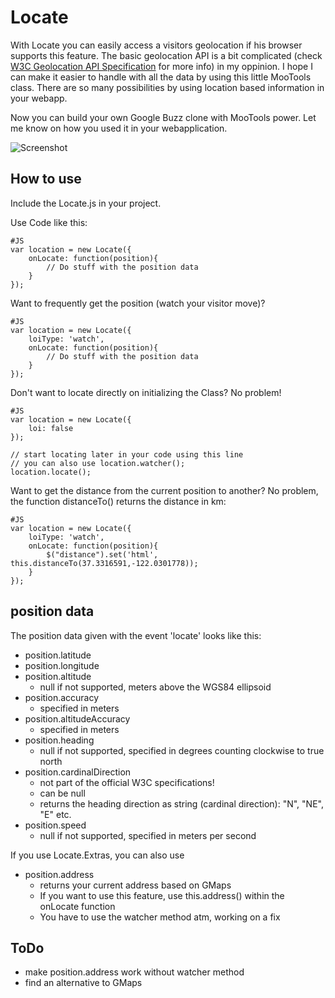 Locate
======

With Locate you can easily access a visitors geolocation if his browser supports this feature.
The basic geolocation API is a bit complicated (check [W3C Geolocation API Specification](http://www.w3.org/TR/geolocation-API/) for more info) in my oppinion.
I hope I can make it easier to handle with all the data by using this little MooTools class.
There are so many possibilities by using location based information in your webapp.

Now you can build your own Google Buzz clone with MooTools power.
Let me know on how you used it in your webapplication.

![Screenshot](http://locate.cbeloch.de/Docs/images/logo.jpg)

How to use
----------

Include the Locate.js in your project.

Use Code like this:

	#JS
	var location = new Locate({
		onLocate: function(position){
			// Do stuff with the position data
		}
	});

Want to frequently get the position (watch your visitor move)? 

	#JS
	var location = new Locate({
		loiType: 'watch',
		onLocate: function(position){
			// Do stuff with the position data
		}
	});

Don't want to locate directly on initializing the Class? No problem!

	#JS
	var location = new Locate({
		loi: false
	});
	
	// start locating later in your code using this line
	// you can also use location.watcher();
	location.locate();

Want to get the distance from the current position to another?
No problem, the function distanceTo() returns the distance in km:

	#JS
	var location = new Locate({
		loiType: 'watch',
		onLocate: function(position){
			$("distance").set('html', this.distanceTo(37.3316591,-122.0301778));
		}
	});

position data
-------------

The position data given with the event 'locate' looks like this:

* position.latitude
* position.longitude
* position.altitude
  - null if not supported, meters above the WGS84 ellipsoid
* position.accuracy
  - specified in meters
* position.altitudeAccuracy
  - specified in meters
* position.heading
  - null if not supported, specified in degrees counting clockwise to true north
* position.cardinalDirection
  - not part of the official W3C specifications!
  - can be null
  - returns the heading direction as string (cardinal direction): "N", "NE", "E" etc.
* position.speed
  - null if not supported, specified in meters per second

If you use Locate.Extras, you can also use

* position.address
  - returns your current address based on GMaps
  - If you want to use this feature, use this.address() within the onLocate function
  - You have to use the watcher method atm, working on a fix
  
ToDo
----

* make position.address work without watcher method
* find an alternative to GMaps